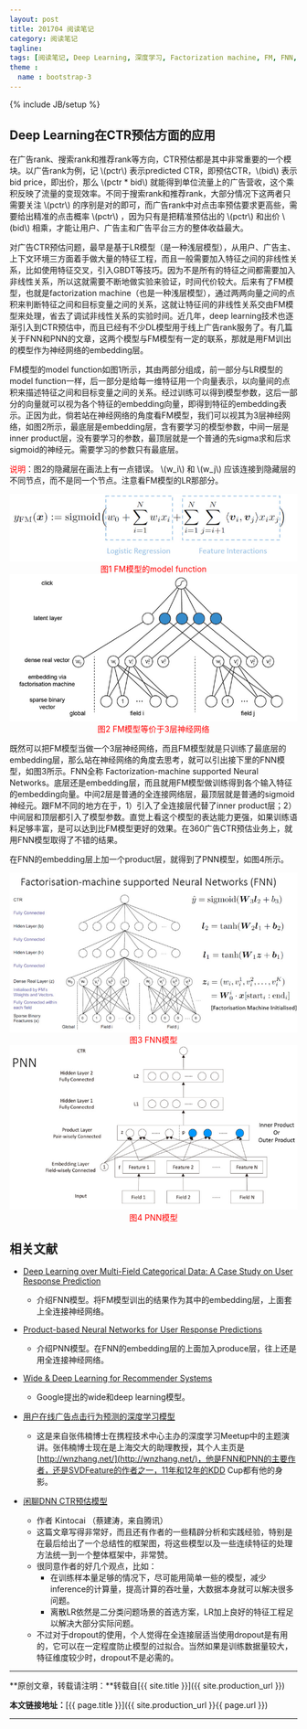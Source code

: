 ```yaml
---
layout: post
title: 201704 阅读笔记
category: 阅读笔记
tagline: 
tags: [阅读笔记, Deep Learning, 深度学习, Factorization machine, FM, FNN, PNN, CTR, CTR预估]
theme :
  name : bootstrap-3
---
```

{% include JB/setup %}

## Deep Learning在CTR预估方面的应用

在广告rank、搜索rank和推荐rank等方向，CTR预估都是其中非常重要的一个模块。以广告rank为例，记 \\(pctr\\) 表示predicted CTR，即预估CTR，\\(bid\\) 表示bid price，即出价，那么 \\(pctr * bid\\) 就能得到单位流量上的广告营收，这个乘积反映了流量的变现效率。不同于搜索rank和推荐rank，大部分情况下这两者只需要关注 \\(pctr\\) 的序别是对的即可，而广告rank中对点击率预估要求更高些，需要给出精准的点击概率 \\(pctr\\) ，因为只有是把精准预估出的 \\(pctr\\) 和出价 \\(bid\\) 相乘，才能让用户、广告主和广告平台三方的整体收益最大。

对广告CTR预估问题，最早是基于LR模型（是一种浅层模型），从用户、广告主、上下文环境三方面着手做大量的特征工程，而且一般需要加入特征之间的非线性关系，比如使用特征交叉，引入GBDT等技巧。因为不是所有的特征之间都需要加入非线性关系，所以这就需要不断地做实验来验证，时间代价较大。后来有了FM模型，也就是factorization machine（也是一种浅层模型），通过两两向量之间的点积来判断特征之间和目标变量之间的关系，这就让特征间的非线性关系交由FM模型来处理，省去了调试非线性关系的实验时间。近几年，deep learning技术也逐渐引入到CTR预估中，而且已经有不少DL模型用于线上广告rank服务了。有几篇关于FNN和PNN的文章，这两个模型与FM模型有一定的联系，那就是用FM训出的模型作为神经网络的embedding层。

FM模型的model function如图1所示，其由两部分组成，前一部分与LR模型的model function一样，后一部分是给每一维特征用一个向量表示，以向量间的点积来描述特征之间和目标变量之间的关系。经过训练可以得到模型参数，这后一部分的向量就可以视为各个特征的embedding向量，即得到特征的embedding表示。正因为此，倘若站在神经网络的角度看FM模型，我们可以视其为3层神经网络，如图2所示，最底层是embedding层，含有要学习的模型参数，中间一层是inner product层，没有要学习的参数，最顶层就是一个普通的先sigma求和后求sigmoid的神经元。需要学习的参数只有最底层。

<font color='red'>说明</font>：图2的隐藏层在画法上有一点错误。 \\(w_i\\) 和 \\(w_j\\) 应该连接到隐藏层的不同节点，而不是同一个节点。注意看FM模型的LR那部分。

<div align="center">
  <img src="/images/2017-04-26-201704-reading-list-figure1.jpg" style="max-width:800; text-align:center" alt=""/>
  <br/>
  <font color='red'>图1 FM模型的model function</font>
  <br/>
</div>

<div align="center">
  <img src="/images/2017-04-26-201704-reading-list-figure2.jpg" style="max-width:800; text-align:center" alt=""/>
  <br/>
  <font color='red'>图2 FM模型等价于3层神经网络</font>
  <br/>
</div>

既然可以把FM模型当做一个3层神经网络，而且FM模型就是只训练了最底层的embedding层，那么站在神经网络的角度去思考，就可以引出接下里的FNN模型，如图3所示。FNN全称 Factorization-machine supported Neural Networks。底层还是embedding层，而且就用FM模型做训练得到各个输入特征的embedding向量。中间2层是普通的全连接网络层，最顶层就是普通的sigmoid神经元。跟FM不同的地方在于，1）引入了全连接层代替了inner product层；2）中间层和顶层都引入了模型参数。直觉上看这个模型的表达能力更强，如果训练语料足够丰富，是可以达到比FM模型更好的效果。在360广告CTR预估业务上，就用FNN模型取得了不错的结果。

在FNN的embedding层上加一个product层，就得到了PNN模型，如图4所示。

<div align="center">
  <img src="/images/2017-04-26-201704-reading-list-figure3.jpg" style="max-width:800; text-align:center" alt=""/>
  <br/>
  <font color='red'>图3 FNN模型</font>
  <br/>
</div>

<div align="center">
  <img src="/images/2017-04-26-201704-reading-list-figure4.jpg" style="max-width:800; text-align:center" alt=""/>
  <br/>
  <font color='red'>图4 PNN模型</font>
  <br/>
</div>

## 相关文献

+ [Deep Learning over Multi-Field Categorical Data: A Case Study on User Response Prediction](http://wnzhang.net/share/rtb-papers/deep-ctr.pdf)
  - 介绍FNN模型。将FM模型训出的结果作为其中的embedding层，上面套上全连接神经网络。
+ [Product-based Neural Networks for User Response Predictions](https://arxiv.org/pdf/1611.00144.pdf)
  - 介绍PNN模型。在FNN的embedding层的上面加入produce层，往上还是用全连接神经网络。
+ [Wide & Deep Learning for Recommender Systems](https://arxiv.org/abs/1606.07792)
  - Google提出的wide和deep learning模型。

+ [用户在线广告点击行为预测的深度学习模型](http://geek.csdn.net/news/detail/91293)
  - 这是来自张伟楠博士在携程技术中心主办的深度学习Meetup中的主题演讲。张伟楠博士现在是上海交大的助理教授，其个人主页是 [http://wnzhang.net/](http://wnzhang.net/)，他是FNN和PNN的主要作者，还是SVDFeature的作者之一，11年和12年的KDD Cup都有他的身影。
+ [闲聊DNN CTR预估模型](http://www.52cs.org/?p=1046)
  - 作者 Kintocai （蔡建涛，来自腾讯）
  - 这篇文章写得非常好，而且还有作者的一些精辟分析和实践经验，特别是在最后给出了一个总结性的框架图，将这些模型以及一些连续特征的处理方法统一到一个整体框架中，非常赞。
  - 很同意作者的好几个观点，比如：
    + 在训练样本量足够的情况下，尽可能用简单一些的模型，减少inference的计算量，提高计算的吞吐量，大数据本身就可以解决很多问题。
    + 离散LR依然是二分类问题场景的首选方案，LR加上良好的特征工程足以解决大部分实际问题。
  - 不过对于dropout的使用，个人觉得在全连接层适当使用dropout是有用的，它可以在一定程度防止模型的过拟合。当然如果是训练数据量较大，特征维度较少时，dropout不是必需的。


* * *

**原创文章，转载请注明：**转载自[{{ site.title }}]({{ site.production_url }})

**本文链接地址：**[{{ page.title }}]({{ site.production_url }}{{ page.url }})

* * *
